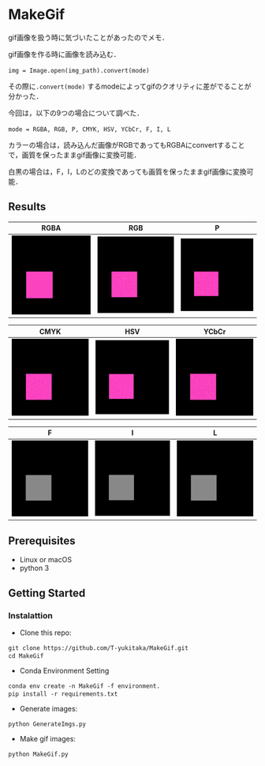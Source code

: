 # MakeGif

gif画像を扱う時に気づいたことがあったのでメモ．

gif画像を作る時に画像を読み込む．

`img = Image.open(img_path).convert(mode)` 

その際に`.convert(mode)` するmodeによってgifのクオリティに差がでることが分かった．

今回は，以下の9つの場合について調べた．

`mode = RGBA, RGB, P, CMYK, HSV, YCbCr, F, I, L`

カラーの場合は，読み込んだ画像がRGBであってもRGBAにconvertすることで，画質を保ったままgif画像に変換可能．

白黒の場合は，F，I，Lのどの変換であっても画質を保ったままgif画像に変換可能．

## Results
| RGBA | RGB | P |
----|----|----
| <img src='https://github.com/T-yukitaka/MakeGif/blob/master/results/RGBA.gif'> | <img src='https://github.com/T-yukitaka/MakeGif/blob/master/results/RGB.gif'> | <img src='https://github.com/T-yukitaka/MakeGif/blob/master/results/P.gif'> |

| CMYK | HSV | YCbCr |
----|----|----
| <img src='https://github.com/T-yukitaka/MakeGif/blob/master/results/CMYK.gif'> | <img src='https://github.com/T-yukitaka/MakeGif/blob/master/results/HSV.gif'> | <img src='https://github.com/T-yukitaka/MakeGif/blob/master/results/YCbCr.gif'> |

| F | I | L |
----|----|----
| <img src='https://github.com/T-yukitaka/MakeGif/blob/master/results/F.gif'> | <img src='https://github.com/T-yukitaka/MakeGif/blob/master/results/I.gif'> | <img src='https://github.com/T-yukitaka/MakeGif/blob/master/results/L.gif'> |


## Prerequisites
- Linux or macOS
- python 3

## Getting Started
### Instalattion
- Clone this repo:
```
git clone https://github.com/T-yukitaka/MakeGif.git
cd MakeGif
```
- Conda Environment Setting

```
conda env create -n MakeGif -f environment.
pip install -r requirements.txt
```

- Generate images:
```
python GenerateImgs.py
```
- Make gif images:
```
python MakeGif.py
```